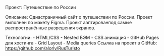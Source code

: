 Проект: Путешествие по России

Описание: Однастраничный сайт о путешествии по России. Проект выполнен по макету Figma. Проект ааптированпод самые распространённые разрешения экранов.

Технологии: - HTML/CSS
            - Nested БЭМ
            - CSS анимация
            - GitHub Pages для хостинга
            - Grid Layout
            - Media queries
Ссылка на проект в GitHub: https://github.com/alorlv/RusTuristo